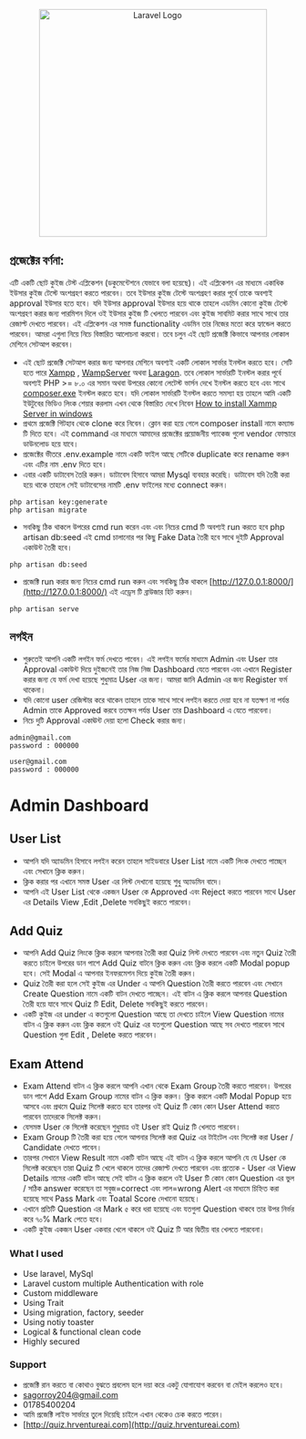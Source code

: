<p align="center"><a href="https://analyzen.com" target="_blank"><img src="https://www.mssplatform.com/assets/img/partner/analyzen-logo.png" width="400" alt="Laravel Logo"></a></p>


## প্রজেক্টের বর্ণনা:

এটি একটি ছোট কুইজ টেস্ট এপ্লিকেশন (ডকুমেন্টেশনে যেভাবে বলা হয়েছে)। এই এপ্লিকেশন এর মাধ্যমে একাধিক ইউসার কুইজ টেস্টে অংশগ্রহণ করতে পারবেন। তবে ইউসার কুইজ টেস্টে অংশগ্রহণ করার পূর্বে তাকে অবশ্যই approval ইউসার হতে হবে। যদি ইউসার approval ইউসার হয়ে থাকে তাহলে এডমিন কোনো কুইজ টেস্টে অংশগ্রহণ করার জন্য পারমিশন দিলে ওই ইউসার কুইজ টি খেলতে পারবেন এবং কুইজ সাবমিট করার সাথে সাথে তার রেজাল্ট দেখতে পারবেন। এই এপ্লিকেশন এর সমস্ত functionality এডমিন তার নিজের মতো করে হ্যান্ডেল করতে পারবেন।  আমরা এগুলা নিয়ে নিচে বিস্তারিত আলোচনা করবো। তবে চলুন এই ছোট প্রজেক্টি কিভাবে আপনার লোকাল মেশিনে সেটআপ করবেন। 

- এই ছোট প্রজেক্টি সেটআপ করার জন্য আপনার মেশিনে অবশ্যই একটি লোকাল সার্ভার ইনস্টল করতে হবে। সেটি হতে পারে [Xampp](https://www.apachefriends.org/) , [WampServer](https://www.wampserver.com/en/download-wampserver-64bits/) অথবা [Laragon](https://laragon.org/). তবে লোকাল সার্ভারটি ইনস্টল করার পূর্বে অবশ্যই PHP >= ৮.০ এর সমান অথবা উপরের কোনো লেটেস্ট ভার্সন দেখে ইনস্টল করতে হবে এবং সাথে [composer.exe](https://getcomposer.org/download/) ইনস্টল করতে হবে। যদি লোকাল সার্ভারটি ইনস্টল করতে সমস্যা হয় তাহলে আমি একটি ইউটুবের ভিডিও লিংক শেয়ার করলাম এখন থেকে বিস্তারিত দেখে নিবেন [How to install Xammp Server in windows](https://youtu.be/FG_tpCCFwOQ)
- প্রথমে প্রজেক্টি গিটহাব থেকে clone করে নিবেন। ক্লোন করা হয়ে গেলে composer install নামে কম্যান্ড টি দিতে হবে। এই command এর মাধ্যমে আমাদের প্রজেক্টের প্রয়োজনীয় প্যাকেজ গুলো vendor ফোল্ডারে ডাউনলোড হয়ে যাবে। 
- প্রজেক্টের ভীতরে .env.example নামে একটি ফাইল আছে সেটিকে duplicate করে rename করুন এবং এটির নাম .env দিতে হবে। 
- এবার একটি ডাটাবেস তৈরি করুন। ডাটাবেস হিসাবে আমরা Mysql ব্যবহার করেছি। ডাটাবেস যদি তৈরী করা হয়ে থাকে তাহলে সেই ডাটাবেসের নামটি .env ফাইলের মধ্যে connect করুন। 
```
php artisan key:generate
php artisan migrate
```
- সবকিছু ঠিক থাকলে উপরের cmd run করেন এবং এবং নিচের cmd টি অবশ্যই run করতে হবে php artisan db:seed এই cmd চালানোর পর কিছু Fake Data তৈরী হবে সাথে দুইটি Approval একাউন্ট তৈরী হবে।
```
php artisan db:seed
```
- প্রজেক্টি run করার জন্য নিচের cmd run করুন এবং সবকিছু ঠিক থাকলে [http://127.0.0.1:8000/](http://127.0.0.1:8000/) এই এড্রেস টি ব্রাউজার হিট করুন। 
```
php artisan serve
```

## লগইন

- শুরুতেই আপনি একটি লগইন ফর্ম দেখতে পাবেন। এই লগইন ফর্মের মাধ্যমে Admin এবং User তার Approval একাউন্ট দিয়ে দুইজনেই তার নিজ নিজ Dashboard যেতে পারবেন এবং এখানে Register করার জন্য যে ফর্ম দেখা হয়েছে শুধুমাত্র User এর জন্য। আমরা জানি Admin এর জন্য Register ফর্ম থাকেনা। 
- যদি কোনো user রেজিস্টার করে থাকেন তাহলে তাকে সাথে সাথে লগইন করতে দেয়া হবে না যতক্ষণ না পর্যন্ত Admin তাকে Approved করবে ততক্ষন পর্যন্ত User তার Dashboard এ যেতে পারবেনা। 
- নিচে দুটি Approval একাঊন্ট দেয়া হলো Check করার জন্য। 
```
admin@gmail.com
password : 000000

user@gmail.com
password : 000000
```
# Admin Dashboard

## User List

- আপনি যদি অ্যাডমিন হিসাবে লগইন করেন তাহলে সাইডবারে User List নামে একটি লিংক দেখতে পাচ্ছেন এবং সেখানে ক্লিক করুন।
- ক্লিক করার পর এখানে সমস্ত User এর লিস্ট দেখানো হয়েছে শুধু অ্যাডমিন বাদে।
- আপনি এই User List থেকে একজন User কে Approved এবং Reject করতে পারবেন সাথে User এর Details View ,Edit ,Delete সবকিছুই করতে পারবেন।

## Add Quiz

- আপনি Add Quiz লিংকে ক্লিক করলে আপনার তৈরী করা Quiz লিস্ট দেখতে পারবেন এবং নতুন Quiz তৈরী করতে চাইলে উপরের ডান পাশে Add Quiz বাটনে ক্লিক করুন এবং ক্লিক করলে একটি Modal popup হবে। সেই Modal এ আপনার ইনফরমেশন দিয়ে কুইজ তৈরী করুন।
- Quiz তৈরী করা হলে সেই কুইজ এর Under এ আপনি Question তৈরী করতে পারবেন এবং সেখানে Create Question নামে একটি বাটন দেখতে পাচ্ছেন। এই বাটন এ ক্লিক করলে আপনার Question তৈরী হয়ে যাবে সাথে Quiz টি Edit, Delete সবকিছুই করতে পারবেন।  
- একটি কুইজ এর under এ কতগুলো Question আছে তা দেখতে চাইলে View Question নামের বাটন এ ক্লিক করুন এবং ক্লিক করলে ওই Quiz এর যতগুলো Question আছে সব দেখতে পারবেন সাথে Question গুলা Edit , Delete করতে পারবেন।

## Exam Attend

- Exam Attend বাটন এ ক্লিক করলে আপনি এখান থেকে Exam Group তৈরী করতে পারবেন। উপরের ডান পাশে Add Exam Group নামের বাটন এ ক্লিক করুন। ক্লিক করলে একটি Modal Popup হয়ে আসবে এবং প্রথমে Quiz সিলেক্ট করতে হবে তারপর ওই Quiz টি কোন কোন User Attend করতে পারবেন তাদেরকে সিলেক্ট করুন। 
- যেসমস্ত User কে সিলেক্ট করেছেন শুধুমাত্র ওই User রাই Quiz টি খেলতে পারবেন।
- Exam Group টি তৈরী করা হয়ে গেলে আপনার সিলেক্ট করা Quiz এর টাইটেল এবং সিলেক্ট করা User / Candidate দেখতে পাবেন।
- তারপর সেখানে View Result নামে একটি বাটন আছে এই বাটন এ ক্লিক করলে আপনি যে যে User কে সিলেক্ট করেছেন তারা Quiz টি খেলে থাকলে তাদের রেজাল্ট দেখতে পারবেন এবং প্রত্যেক - User এর View Details নামের একটি বাটন আছে সেই বাটন এ ক্লিক করলে ওই User টি কোন কোন Question এর ভুল / সঠিক  answer করেছেন তা সবুজ=correct  এবং লাল=wrong Alert এর মাধ্যমে চিহ্নিত করা হয়েছে সাথে Pass Mark এবং Toatal Score দেখানো হয়েছে। 
- এখানে প্রতিটি Question এর  Mark ৫ করে ধরা হয়েছে এবং যতগুলা Question থাকবে তার উপর নির্ভর করে ৭০% Mark পেতে হবে।
- একটি কুইজ একজন User একবার খেলে থাকলে ওই Quiz টি আর দ্বিতীয় বার খেলতে পারবেনা।

### What I used

- Use laravel, MySql
- Laravel custom multiple Authentication with role
- Custom middleware
- Using Trait
- Using migration, factory, seeder
- Using notiy toaster
- Logical & functional clean code
- Highly secured

### Support 

- প্রজেক্টি রান করতে বা কোথাও বুঝতে প্রবলেম হলে দয়া করে একটু যোগাযোগ করবেন বা মেইল করলেও হবে। 
- sagorroy204@gmail.com
- 01785400204
- আমি প্রজেক্টি লাইভ সার্ভারে তুলে দিয়েছি চাইলে এখান থেকেও চেক করতে পারেন।
- [http://quiz.hrventureai.com](http://quiz.hrventureai.com)
